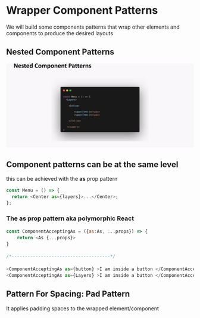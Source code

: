 # Wrapper Component Patterns

We will build some components patterns that wrap other elements and components to produce the desired layouts

## Nested Component Patterns

![Nested Component Patterns](./mark-down-assets/14.Nested%20Component%20Patterns.jpg)

## Component patterns can be at the same level

this can be achieved with the **as** prop pattern

```javascript
const Menu = () => {
  return <Center as={layers}>...</Center>;
};
```

### The as prop pattern aka polymorphic React

```javascript
const ComponentAcceptingAs = ({as:As, ...props}) => {
    return <As {...props}>
}

/*-------------------------------------*/

<ComponentAcceptingAs as={button} >I am inside a button </ComponentAcceptingAs>
<ComponentAcceptingAs as={Layers} >I am inside a button </ComponentAcceptingAs>

```

## Pattern For Spacing: Pad Pattern

It applies padding spaces to the wrapped element/component
